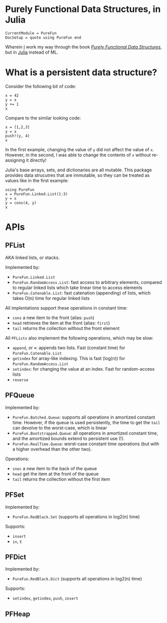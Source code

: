 # Purely Functional Data Structures, in Julia

```@meta
CurrentModule = PureFun
DocSetup = quote using PureFun end
```

Wherein [I](https://tarakc02.github.io/) work my way through the book [*Purely
Functional Data
Structures*](https://www.goodreads.com/book/show/594288.Purely_Functional_Data_Structures),
but in [Julia](https://docs.julialang.org/en/v1/) instead of ML.

# What is a persistent data structure?

Consider the following bit of code:

```@repl
x = 42
y = x
y += 1
x
```

Compare to the similar looking code:

```@repl
x = [1,2,3]
y = x
push!(y, 4)
x
```

In the first example, changing the value of `y` did not affect the value of
`x`. However, in the second, I was able to change the contents of `x` without
re-assigning it directly!

Julia's base arrays, sets, and dictionaries are all mutable. This package
provides data strucutres that are immutable, so they can be treated as values
like in the first example:

```@repl
using PureFun
x = PureFun.Linked.List(1:3)
y = x
y = cons(4, y)
x
```

# APIs

## PFList

AKA linked lists, or stacks.

Implemented by:

- `PureFun.Linked.List`
- `PureFun.RandomAccess.List`: fast access to arbitrary elements, compared to
  regular linked lists which take linear time to access elements
- `PureFun.Catenable.List`: fast catenation (appending) of lists, which takes
  O(n) time for regular linked lists

All implentations support these operations in constant time:

- `cons` a new item to the front (alias: `push`)
- `head` retrieves the item at the front (alias: `first`)
- `tail` returns the collection without the front element

All `PFLists` also implement the following operations, which may be slow:

- `append`, or `⧺`: appends two lists. Fast (constant time) for
  `PureFun.Catenable.List`
- `getindex` for array-like indexing. This is fast (log(n)) for
  `PureFun.RandomAccess.List`
- `setindex`: for changing the value at an index. Fast for random-access lists
- `reverse`

## PFQueue

Implemented by:

- `PureFun.Batched.Queue`: supports all operations in amortized constant time.
  However, if the queue is used persistently, the time to get the `tail` can
  devolve to the worst-case, which is linear
- `PureFun.Bootstrapped.Queue`: all operations in amortized constant time, and
  the amortized bounds extend to persistent use (!).
- `PureFun.RealTime.Queue`: worst-case constant time operations (but with a
  higher overhead than the other two).

Operations:

- `snoc` a new item to the back of the queue
- `head` get the item at the front of the queue
- `tail` returns the collection without the first item

## PFSet

Implemented by:

- `PureFun.RedBlack.Set` (supports all operations in log2(n) time)

Supports:

- `insert`
- `in`, `∈`

## PFDict

Implemented by:

- `PureFun.RedBlack.Dict` (supports all operations in log2(n) time)

Supports:

- `setindex`, `getindex`, `push`, `insert`

## PFHeap

